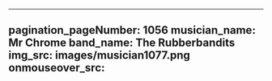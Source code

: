 ------
pagination_pageNumber: 1056
musician_name: Mr Chrome
band_name: The Rubberbandits
img_src: images/musician1077.png
onmouseover_src: 
------